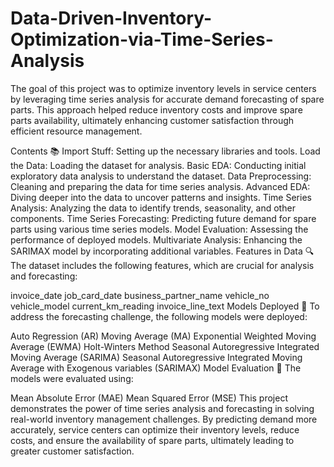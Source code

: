 # Data-Driven-Inventory-Optimization-via-Time-Series-Analysis

The goal of this project was to optimize inventory levels in service centers by leveraging time series analysis for accurate demand forecasting of spare parts. This approach helped reduce inventory costs and improve spare parts availability, ultimately enhancing customer satisfaction through efficient resource management.

Contents 📚
Import Stuff: Setting up the necessary libraries and tools.
Load the Data: Loading the dataset for analysis.
Basic EDA: Conducting initial exploratory data analysis to understand the dataset.
Data Preprocessing: Cleaning and preparing the data for time series analysis.
Advanced EDA: Diving deeper into the data to uncover patterns and insights.
Time Series Analysis: Analyzing the data to identify trends, seasonality, and other components.
Time Series Forecasting: Predicting future demand for spare parts using various time series models.
Model Evaluation: Assessing the performance of deployed models.
Multivariate Analysis: Enhancing the SARIMAX model by incorporating additional variables.
Features in Data 🔍
The dataset includes the following features, which are crucial for analysis and forecasting:

invoice_date
job_card_date
business_partner_name
vehicle_no
vehicle_model
current_km_reading
invoice_line_text
Models Deployed 🤖
To address the forecasting challenge, the following models were deployed:

Auto Regression (AR)
Moving Average (MA)
Exponential Weighted Moving Average (EWMA)
Holt-Winters Method
Seasonal Autoregressive Integrated Moving Average (SARIMA)
Seasonal Autoregressive Integrated Moving Average with Exogenous variables (SARIMAX)
Model Evaluation 📏
The models were evaluated using:

Mean Absolute Error (MAE)
Mean Squared Error (MSE)
This project demonstrates the power of time series analysis and forecasting in solving real-world inventory management challenges. By predicting demand more accurately, service centers can optimize their inventory levels, reduce costs, and ensure the availability of spare parts, ultimately leading to greater customer satisfaction.
